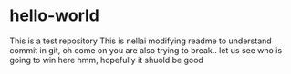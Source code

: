 # hello-world
This is a test repository
This is nellai modifying readme to understand commit in git, oh come on you are also trying to break..
let us see who is going to win here
hmm, hopefully it shuold be good
